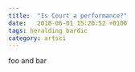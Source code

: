 ```yaml
---
title:  "Is Court a performance?"
date:   2018-06-01 15:20:52 +0100
tags: heralding bardic
category: artsci
---
```

foo and bar